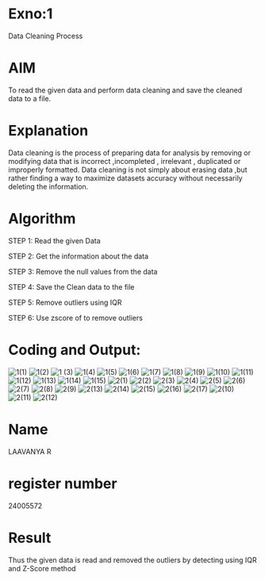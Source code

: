 # Exno:1
Data Cleaning Process

# AIM
To read the given data and perform data cleaning and save the cleaned data to a file.

# Explanation
Data cleaning is the process of preparing data for analysis by removing or modifying data that is incorrect ,incompleted , irrelevant , duplicated or improperly formatted. Data cleaning is not simply about erasing data ,but rather finding a way to maximize datasets accuracy without necessarily deleting the information.

# Algorithm
STEP 1: Read the given Data

STEP 2: Get the information about the data

STEP 3: Remove the null values from the data

STEP 4: Save the Clean data to the file

STEP 5: Remove outliers using IQR

STEP 6: Use zscore of to remove outliers

# Coding and Output:
![1(1)](https://github.com/user-attachments/assets/18d26d44-1f14-4599-8306-106e03058e4d)
![1(2)](https://github.com/user-attachments/assets/401b256a-5725-4161-8fc4-6bb353eb8dba)
![1 (3)](https://github.com/user-attachments/assets/d5129a14-d839-41f1-a168-2ea6c39f529d)
![1(4)](https://github.com/user-attachments/assets/4f80693a-6ef3-447e-b2bf-7a783763d379)
![1(5)](https://github.com/user-attachments/assets/09be7970-0230-4393-859c-7eba35430991)
![1(6)](https://github.com/user-attachments/assets/2d539c8b-fed8-4796-a9ff-9277eb9cf244)
![1(7)](https://github.com/user-attachments/assets/1cd2be81-10de-457c-90ce-7c4852f28fcc)
![1(8)](https://github.com/user-attachments/assets/8825edb5-14e2-4776-8ea6-c9ffb1d8e359)
![1(9)](https://github.com/user-attachments/assets/626dd64b-70ee-4409-907b-8abe98aa985a)
![1(10)](https://github.com/user-attachments/assets/21ece6aa-841e-44be-ad26-37873cc39143)
![1(11)](https://github.com/user-attachments/assets/05698771-a2ab-411b-a215-926140e73948)
![1(12)](https://github.com/user-attachments/assets/f149988e-0443-4f37-9785-03f66e640b6d)
![1(13)](https://github.com/user-attachments/assets/bc7b0a3c-8a6c-4609-9ee9-652c1333939d)
![1(14)](https://github.com/user-attachments/assets/519b256e-669a-40af-8c1e-cdd6d93dc874)
![1(15)](https://github.com/user-attachments/assets/91b384aa-a348-4c8d-b707-a7b016e28f6e)
![2(1)](https://github.com/user-attachments/assets/68548656-6cbe-4a84-9aa7-03a8d94c0449)
![2(2)](https://github.com/user-attachments/assets/36c75fe0-4f57-4a30-a6c3-b807fdb5eea6)
![2(3)](https://github.com/user-attachments/assets/8d7b6084-1bc0-4825-9173-704a38ee8dc2)
![2(4)](https://github.com/user-attachments/assets/b2f04929-91bb-4f6a-a824-839822eef6d8)
![2(5)](https://github.com/user-attachments/assets/892515cc-ee03-42af-b8b2-d2faf282aa37)
![2(6)](https://github.com/user-attachments/assets/3ec3ee8c-53d3-4d15-a5ff-6afea81211b9)
![2(7)](https://github.com/user-attachments/assets/930843f3-c21c-4b5f-a47a-d737969c6fb9)
![2(8)](https://github.com/user-attachments/assets/4219fa14-5bda-4d73-9894-89f1e39e1fc7)
![2(9)](https://github.com/user-attachments/assets/99edb8b5-0f66-42c7-8a9c-b416db6593fd)
![2(13)](https://github.com/user-attachments/assets/a7e6cda9-f534-4c4b-ade3-8b54b2776033)
![2(14)](https://github.com/user-attachments/assets/1d699628-aaf7-4560-b1f7-9dc032129e3d)
![2(15)](https://github.com/user-attachments/assets/860a30dd-f6cd-495f-9d44-e584b904f310)
![2(16)](https://github.com/user-attachments/assets/b405bc9b-4341-47c7-bfea-bcd95189c947)
![2(17)](https://github.com/user-attachments/assets/3b2f92f4-ba54-43b8-b480-96b44f362f82)
![2(10)](https://github.com/user-attachments/assets/540fca31-974c-4199-927b-f322c3e6f978)
![2(11)](https://github.com/user-attachments/assets/4f7af697-bfbf-4b9b-ac93-e1b81e27ce0d)
![2(12)](https://github.com/user-attachments/assets/222edbf8-d4d0-40a8-94d6-2c95d2f3c983)
# Name
LAAVANYA R
# register number
24005572


# Result
Thus the given data is read and removed the outliers by detecting using IQR and Z-Score method
